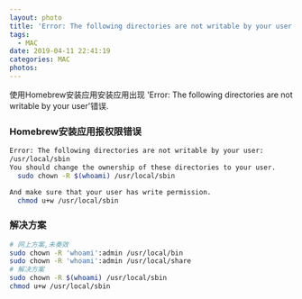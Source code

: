 ```yaml
---
layout: photo
title: 'Error: The following directories are not writable by your user'
tags:
  - MAC
date: 2019-04-11 22:41:19
categories: MAC
photos:
---
```

使用Homebrew安装应用安装应用出现 'Error: The following directories are not writable by your user'错误.
<!--more-->
### Homebrew安装应用报权限错误
```bash
Error: The following directories are not writable by your user:
/usr/local/sbin
You should change the ownership of these directories to your user.
  sudo chown -R $(whoami) /usr/local/sbin

And make sure that your user has write permission.
  chmod u+w /usr/local/sbin
```
### 解决方案
```bash
# 网上方案,未奏效
sudo chown -R 'whoami':admin /usr/local/bin
sudo chown -R 'whoami':admin /usr/local/share
# 解决方案
sudo chown -R $(whoami) /usr/local/sbin
chmod u+w /usr/local/sbin
  
```
